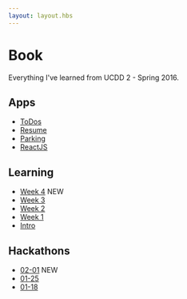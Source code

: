 ```yaml
---
layout: layout.hbs
---
```


# Book

Everything I've learned from UCDD 2 - Spring 2016.

## Apps
* [ToDos](apps/todos/)
* [Resume](apps/resume/)
* [Parking](apps/parking/)
* [ReactJS](apps/parking/react)

## Learning
* [Week 4](learning/week4) <span class="chip red">NEW</span>
* [Week 3](learning/week3)
* [Week 2](learning/week2)
* [Week 1](learning/week1)
* [Intro](learning/intro)

## Hackathons
* [02-01](hackathons/02-01) <span class="chip red">NEW</span>
* [01-25](hackathons/01-25)
* [01-18](hackathons/01-18)
